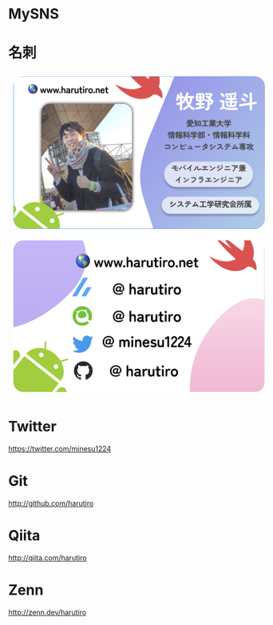 MySNS
===
# 名刺

<img width="960" style="margin: 10px;  border-radius: 20px;"   src="https://github.com/harutiro/harutiro/blob/main/business_card/front.png?raw=true">

<img width="960" style="margin: 10px;  border-radius: 20px;"   src="https://github.com/harutiro/harutiro/blob/main/business_card/back.png?raw=true">

# Twitter
https://twitter.com/minesu1224

# Git
http://github.com/harutiro

# Qiita
http://qiita.com/harutiro

# Zenn
http://zenn.dev/harutiro
